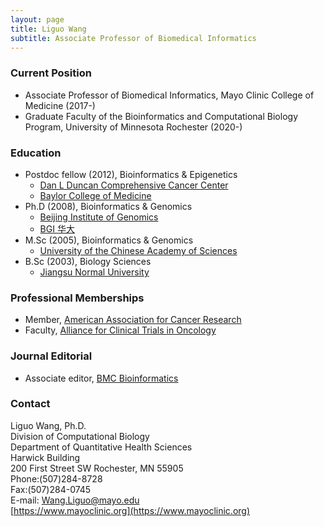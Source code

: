 ```yaml
---
layout: page
title: Liguo Wang
subtitle: Associate Professor of Biomedical Informatics
---
```


### Current Position

- Associate Professor of Biomedical Informatics,  Mayo Clinic College of Medicine (2017-)
- Graduate Faculty of the Bioinformatics and Computational Biology Program, University of Minnesota Rochester (2020-)

### Education

- Postdoc fellow (2012), Bioinformatics & Epigenetics
	- [Dan L Duncan Comprehensive Cancer Center](https://www.bcm.edu/centers/cancer-center)
	- [Baylor College of Medicine](https://www.bcm.edu/) 
- Ph.D (2008), Bioinformatics & Genomics
	- [Beijing Institute of Genomics](http://english.big.cas.cn/)
	- [BGI 华大](https://en.genomics.cn/)
- M.Sc (2005), Bioinformatics & Genomics
	- [University of the Chinese Academy of Sciences](http://english.ucas.ac.cn/)
- B.Sc (2003), Biology Sciences
	- [Jiangsu Normal University](http://en.jsnu.edu.cn/)

### Professional Memberships

- Member, [American Association for Cancer Research](https://www.aacr.org/)
- Faculty, [Alliance for Clinical Trials in Oncology](https://www.allianceforclinicaltrialsinoncology.org/)

### Journal Editorial

- Associate editor, [BMC Bioinformatics](https://bmcbioinformatics.biomedcentral.com/about)

### Contact
Liguo Wang, Ph.D.  
Division of Computational Biology  
Department of Quantitative Health Sciences  
Harwick Building  
200 First Street SW Rochester, MN 55905  
Phone:(507)284-8728  
Fax:(507)284-0745  
E-mail: Wang.Liguo@mayo.edu  
[https://www.mayoclinic.org](https://www.mayoclinic.org)  

